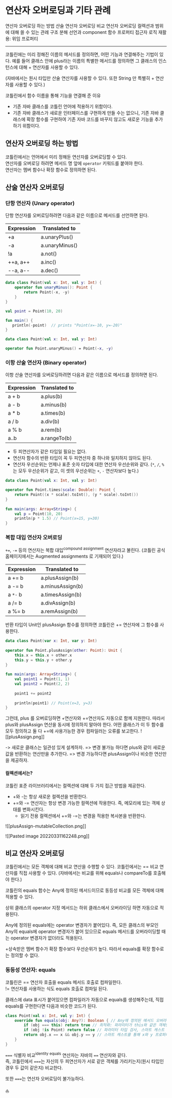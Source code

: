 # 연산자 오버로딩과 기타 관례
연산자 오버로딩 하는 방법
산술 연산자 오버로딩
비교 연산자 오버로딩
컬렉션과 범위에 대해 쓸 수 있는 관례
구조 분해 선언과 component 함수
프로퍼티 접근자 로직 재활용: 위임 프로퍼티

---

코틀린에는 미리 정해진 이름의 메서드를 정의하면, 어떤 기능과 연결해주는 기법이 있다.
예를 들어 클래스 안에 plus라는 이름의 특별한 메서드를 정의하면 그 클래스의 인스턴스에 대해 + 연산자를 사용할 수 있다.

(자바에서는 원시 타입만 산술 연산자를 사용할 수 있다. 또한 String 만 특별히 + 연산자를 사용할 수 있다.)

코틀린에서 함수 이름을 통해 기능을 연결해 준 이유
* 기존 자바 클래스를 코틀린 언어에 적용하기 위함이다.
* 기존 자바 클래스가 새로운 인터페이스를 구현하게 만들 수는 없으니,
   기존 자바 클래스에 확장 함수를 구현하여 기존 자바 코드를 바꾸지 않고도 새로운 기능을 추가하기 위함이다.

## 연산자 오버로딩 하는 방법
코틀린에서는 언어에서 미리 정해둔 연산자를 오버로딩할 수 있다.  
연산자를 오버로딩 하려면 메서드 명 앞에 `operator` 키워드를 붙여야 한다.  
연산자는 멤버 함수나 확장 함수로 정의하면 된다.

## 산술 연산자 오버로딩
### 단항 연산자 (Unary operator)
단항 연산자를 오버로딩하려면 다음과 같은 이름으로 메서드를 선언하면 된다.

| Expression | Translated to |
|----|----------|
| +a | a.unaryPlus() |
| -a | a.unaryMinus() |
| !a | a.not() |
| ++a, a++ | a.inc() |
| --a, a-- | a.dec() |

```kotlin
data class Point(val x: Int, val y: Int) {
	operator fun unaryMinus(): Point {
		return Point(-x, -y)
	}
}

val point = Point(10, 20)

fun main() {
   println(-point)  // prints "Point(x=-10, y=-20)"
}
```

```kotlin
data class Point(val x: Int, val y: Int)

operator fun Point.unaryMinus() = Point(-x, -y)
```


### 이항 산술 연산자 (Binary operator)
이항 산술 연산자를 오버로딩하려면 다음과 같은 이름으로 메서드를 정의하면 된다.

| Expression | Translated to |
|----|----------|
| a + b | a.plus(b) |
| a - b | a.minus(b) |
| a * b | a.times(b) |
| a / b | a.div(b) |
| a % b | a.rem(b) |
| a..b | a.rangeTo(b) |

* 두 피연산자가 같은 타입일 필요는 없다.
* 연산자 함수의 반환 타입이 꼭 두 피연산자 중 하나와 일치하지 않아도 된다.
* 연산자 우선순위는 언제나 표준 숫자 타입에 대한 연산자 우선순위와 같다.
(`*`, `/`, `%`는 모두 우선순위가 같고, 이 셋의 우선순위는 `+`, `-` 연산자보다 높다.)

```kotlin
data class Point(val x: Int, val y: Int)

operator fun Point.times(scale: Double): Point {
    return Point((x * scale).toInt(), (y * scale).toInt())
}  
  
fun main(args: Array<String>) {  
    val p = Point(10, 20)
    println(p * 1.5) // Point(x=15, y=30)
}
```

### 복합 대입 연산자 오버로딩
`+=`, `-=` 등의 연산자는 복합 대입<sup>compound assignment</sup> 연산자라고 불린다.
(코틀린 공식 홈페이지에서는 Augmented assignments 로 기재되어 있다.)

| Expression | Translated to |
|----|----------|
| a += b | a.plusAssign(b) |
| a -= b | a.minusAssign(b) |
| a `*-` b | a.timesAssign(b) |
| a /= b | a.divAssign(b) |
| a %= b | a.remAssign(b) |

반환 타입이 Unit인 plusAssign 함수를 정의하면 코틀린은 += 연산자에 그 함수를 사용한다. 
```kotlin
data class Point(var x: Int, var y: Int)
  
operator fun Point.plusAssign(other: Point): Unit {  
    this.x = this.x + other.x
    this.y = this.y + other.y
}  
  
fun main(args: Array<String>) {  
    val point1 = Point(1, 1)  
    val point2 = Point(2, 2)  
  
    point1 += point2  
  
    println(point1) // Point(x=3, y=3)  
}
```

그런데, plus 를 오버로딩하면 +연산자와 +=연산자도 자동으로 함께 지원한다.
따라서 plus와 plusAssign 연산을 동시에 정의하지 말아야 한다.
어떤 클래스가 이 두 함수를 모두 정의하고 둘 다 +=에 사용가능한 경우 컴파일러는 오류를 보고한다.
![[plusAssign.png]]

-> 새로운 클래스는 일관성 있게 설계하자.
   => 변경 불가능 하다면 plus와 같이 새로운 값을 반환하는 연산만을 추가한다.
   => 변경 가능하다면 plusAssign이나 비슷한 연산만을 제공하자.

#### 컬렉션에서는?
코틀린 표준 라이브러리에서는 컬렉션에 대해 두 가지 접근 방법을 제공한다.
* +와 -는 항상 새로운 컬렉션을 반환한다.
* +=와 -= 연산자는 항상 변경 가능한 컬렉션에 작용한다. 즉, 메모리에 있는 객체 상태를 변화시킨다.
	* 읽기 전용 컬렉션에서 +=와 -=는 변경을 적용한 복사본을 반환한다.

![[plusAssign-mutableCollection.png]]

![[Pasted image 20220331162248.png]]

## 비교 연산자 오버로딩
코틀린에서는 모든 객체에 대해 비교 연산을 수행할 수 있다.
코틀린에서는 == 비교 연산자를 직접 사용할 수 있다. 
(자바에서는 비교를 위해 equals나 compareTo를 호출해야 한다.)

 코틀린의 equals 함수는 Any에 정의된 메서드이므로 동등성 비교를 모든 객체에 대해 적용할 수 있다.

상위 클래스의 operator 지정 메서드는 하위 클래스에서 오버라이딩 하면 자동으로 적용된다.   

Any에 정의된 equals에는 operator 변경자가 붙어있다.
즉, 모든 클래스의 부모인 Any의 equals에 operator 변경자가 붙어 있으므로 equals 메서드를 오버라이딩할 때는 operator 변경자가 없더라도 적용된다.

+상속받은 멤버 함수가 확장 함수보다 우선순위가 높다. 따라서 equals를 확장 함수로는 정의할 수 없다.


### 동등성 연산자: equals
코틀린은 == 연산자 호출을 equals 메서드 호출로 컴파일한다.  
!= 연산자를 사용하는 식도 equals 호출로 컴파일 된다.  

클래스에 data 표시가 붙어있으면 컴파일러가 자동으로 equals를 생성해주는데, 직접 equals를 구현한다면 다음과 비슷한 코드가 된다.  
```kotlin
class Point(val x: Int, val y: Int) {  
	override fun equals(obj: Any?): Boolean { // Any에 정의된 메서드 오버라이딩
		if (obj === this) return true // 최적화: 파라미터가 this와 같은 객체면 바로 반환
		if (obj !is Point) return false // 파라미터 타입 검사, 스마트 캐스트 
		return obj.x == x && obj.y == y // 스마트 캐스트를 통해 x와 y 프로퍼티에 접근
	}
}
```

`===` 식별자 비교<sup>identity equals</sup> 연산자는 자바의 `==` 연산자와 같다.  
즉, 코틀린에서 `===`는 자신의 두 피연산자가 서로 같은 객체를 가리키는지(원시 타입인 경우 두 값이 같은지) 비교한다.  

또한 `===`는 연산자 오버로딩이 불가능하다.  


⛵